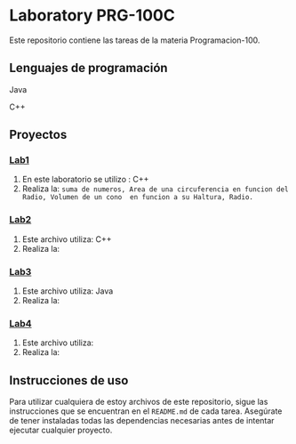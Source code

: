 
# Laboratory PRG-100C

Este repositorio contiene las tareas de la materia Programacion-100. 

## Lenguajes de programación

<link rel="stylesheet" href="https://cdnjs.cloudflare.com/ajax/libs/font-awesome/5.15.2/css/all.min.css">
<i class="fab fa-java" style="font-size: 2em; color: red;"></i> Java

<i class="fab fa-cuttlefish" style="font-size: 2em; color: blue;"></i> C++

## Proyectos

### [Lab1](./lab1)
1. En este laboratorio se utilizo : <i class="fab fa-cuttlefish" style="font-size: 2em; color: blue;"></i> C++
2. Realiza la: `suma de numeros, Area de una circuferencia en funcion del Radio, Volumen de un cono  en funcion a su Haltura, Radio. `
### [Lab2](./lab2)
1. Este archivo utiliza: C++
2. Realiza la:
### [Lab3](./lab3) 
1. Este archivo utiliza: <i class="fab fa-java" style="font-size: 2em; color: red;"></i> Java
2. Realiza la:
### [Lab4](./lab4)
1. Este archivo utiliza: 
2. Realiza la:
## Instrucciones de uso

Para utilizar cualquiera de estoy archivos de este repositorio, sigue las instrucciones que se encuentran en el `README.md` de cada tarea. Asegúrate de tener instaladas todas las dependencias necesarias antes de intentar ejecutar cualquier proyecto.
